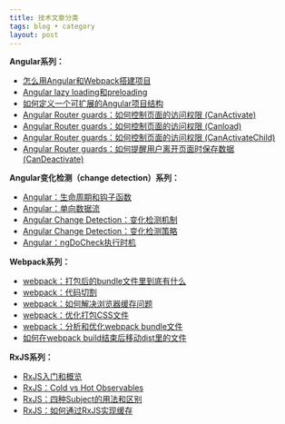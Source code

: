 ```yaml
---
title: 技术文章分类
tags: blog • category
layout: post
---
```


**Angular系列：**
- [怎么用Angular和Webpack搭建项目](https://limeii.github.io/2018/09/angular-webpack/)
- [Angular lazy loading和preloading](https://limeii.github.io/2018/09/angular-lazy-loading/)
- [如何定义一个可扩展的Angular项目结构](https://limeii.github.io/2018/10/angular-scalable-project-structure/)
- [Angular Router guards：如何控制页面的访问权限 (CanActivate)](https://limeii.github.io/2018/10/angular-routing-guards/)
- [Angular Router guards：如何控制页面的访问权限 (Canload)](https://limeii.github.io/2018/11/angular-routing-guard-canload/)
- [Angular Router guards：如何控制页面的访问权限 (CanActivateChild)](https://limeii.github.io/2018/11/angular-routing-guard-CanActivateChild)
- [Angular Router guards：如何提醒用户离开页面时保存数据 (CanDeactivate)](https://limeii.github.io/2018/11/angular-routing-guard-candeactivate)

**Angular变化检测（change detection）系列：**
- [Angular：生命周期和钩子函数](https://limeii.github.io/2019/06/angular-lifecycle-hooks/)
- [Angular：单向数据流](https://limeii.github.io/2019/06/angular-unidirectional-data-flow/)
- [Angular Change Detection：变化检测机制](https://limeii.github.io/2019/06/angular-changedetection/)
- [Angular Change Detection：变化检测策略](https://limeii.github.io/2019/06/angular-changeDetectionStrategy-OnPush/)
- [Angular：ngDoCheck执行时机](https://limeii.github.io/2019/06/angular-ngdocheck-onpush-strategy/)

**Webpack系列：**
- [webpack：打包后的bundle文件里到底有什么](https://limeii.github.io/2018/10/webpack-what-in-bundle/)
- [webpack：代码切割](https://limeii.github.io/2018/10/webpack-code-splitting/)
- [webpack：如何解决浏览器缓存问题](https://limeii.github.io/2018/10/webpack-caching/)
- [webpack：优化打包CSS文件](https://limeii.github.io/2018/10/webpack-css-extract/)
- [webpack：分析和优化webpack bundle文件](https://limeii.github.io/2018/09/webpack-bundle-analyzer/)
- [如何在webpack build结束后移动dist里的文件](https://limeii.github.io/2018/09/issues-webpack-file-management/)

**RxJS系列：**
- [RxJS入门和概览](https://limeii.github.io/2019/07/rxjs-introduce/)
- [RxJS：Cold vs Hot Observables](https://limeii.github.io/2019/07/rxjs-coldhot-observable/)
- [RxJS：四种Subject的用法和区别](https://limeii.github.io/2019/07/rxjs-subject/)
- [RxJS：如何通过RxJS实现缓存](https://limeii.github.io/2019/08/rxjs-caching/)